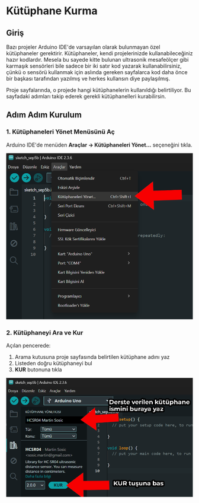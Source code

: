 # Kütüphane Kurma

## Giriş

Bazı projeler Arduino IDE'de varsayılan olarak bulunmayan özel kütüphaneler gerektirir. Kütüphaneler, kendi projelerinizde kullanabileceğiniz hazır kodlardır. Mesela bu sayede kitte bulunan ultrasonik mesafeölçer gibi karmaşık sensörleri bile sadece bir iki satır kod yazarak kullanabilirsiniz, çünkü o sensörü kullanmak için aslında gereken sayfalarca kod daha önce bir başkası tarafından yazılmış ve herkes kullansın diye paylaşılmış. 

Proje sayfalarında, o projede hangi kütüphanelerin kullanıldığı belirtiliyor. Bu sayfadaki adımları takip ederek gerekli kütüphanelleri kurabilirsin.

## Adım Adım Kurulum

### 1. Kütüphaneleri Yönet Menüsünü Aç

Arduino IDE'de menüden **Araçlar → Kütüphaneleri Yönet...** seçeneğini tıkla.

![Kütüphaneleri Yönet Menüsü](images/kutuphane/kutuphane-1.png)

### 2. Kütüphaneyi Ara ve Kur

Açılan pencerede:

1. Arama kutusuna proje sayfasında belirtilen kütüphane adını yaz
2. Listeden doğru kütüphaneyi bul
3. **KUR** butonuna tıkla

![Kütüphane Kurulum Penceresi](images/kutuphane/kutuphane-2.png)


